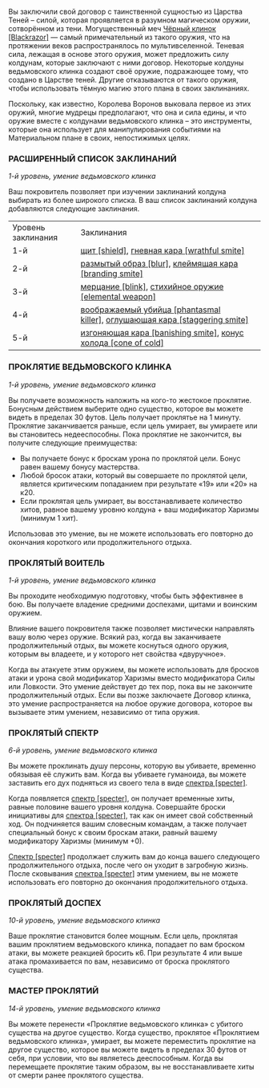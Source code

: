 Вы заключили свой договор с таинственной сущностью из Царства Теней – силой, которая проявляется в разумном магическом оружии, сотворённом из тени. Могущественный меч [Чёрный клинок [Blackrazor]](https://dnd.su/items/2233-blackrazor/) — самый примечательный из такого оружия, что на протяжении веков распространялось по мультивселенной. Теневая сила, лежащая в основе этого оружия, может предложить силу колдунам, которые заключают с ними договор. Некоторые колдуны ведьмовского клинка создают своё оружие, подражающее тому, что создано в Царстве теней. Другие отказываются от такого оружия, чтобы использовать тёмную магию этого плана в своих заклинаниях.

Поскольку, как известно, Королева Воронов выковала первое из этих оружий, многие мудрецы предполагают, что она и сила едины, и что оружие вместе с колдунами ведьмовского клинка – это инструменты, которые она использует для манипулирования событиями на Материальном плане в своих, непостижимых целях.

  

### РАСШИРЕННЫЙ СПИСОК ЗАКЛИНАНИЙ

_1-й уровень, умение ведьмовского клинка_

Ваш покровитель позволяет при изучении заклинаний колдуна выбирать из более широкого списка. В ваш список заклинаний колдуна добавляются следующие заклинания.

|   |   |
|---|---|
|Уровень заклинания|Заклинания|
|1-й|[щит [shield]](https://dnd.su/spells/70-shield/), [гневная кара [wrathful smite]](https://dnd.su/spells/46-wrathful_smite/)|
|2-й|[размытый образ [blur]](https://dnd.su/spells/295-blur/), [клеймящая кара [branding smite]](https://dnd.su/spells/131-branding_smite/)|
|3-й|[мерцание [blink]](https://dnd.su/spells/161-blink/), [стихийное оружие [elemental weapon]](https://dnd.su/spells/339-elemental_weapon/)|
|4-й|[воображаемый убийца [phantasmal killer]](https://dnd.su/spells/32-phantasmal_killer/), [оглушающая кара [staggering smite]](https://dnd.su/spells/200-staggering_smite/)|
|5-й|[изгоняющая кара [banishing smite]](https://dnd.su/spells/117-banishing_smite/), [конус холода [cone of cold]](https://dnd.su/spells/133-cone_of_cold/)|

  

### ПРОКЛЯТИЕ ВЕДЬМОВСКОГО КЛИНКА

_1-й уровень, умение ведьмовского клинка_

Вы получаете возможность наложить на кого-то жестокое проклятие. Бонусным действием выберите одно существо, которое вы можете видеть в пределах 30 футов. Цель получает проклятье на 1 минуту. Проклятие заканчивается раньше, если цель умирает, вы умираете или вы становитесь недееспособны. Пока проклятие не закончится, вы получите следующие преимущества:

- Вы получаете бонус к броскам урона по проклятой цели. Бонус равен вашему бонусу мастерства.
- Любой бросок атаки, который вы совершаете по проклятой цели, является критическим попаданием при результате «19» или «20» на к20.
- Если проклятая цель умирает, вы восстанавливаете количество хитов, равное вашему уровню колдуна + ваш модификатор Харизмы (минимум 1 хит).

Использовав это умение, вы не можете использовать его повторно до окончания короткого или продолжительного отдыха.

  

### ПРОКЛЯТЫЙ ВОИТЕЛЬ

_1-й уровень, умение ведьмовского клинка_

Вы проходите необходимую подготовку, чтобы быть эффективнее в бою. Вы получаете владение средними доспехами, щитами и воинским оружием.

Влияние вашего покровителя также позволяет мистически направлять вашу волю через оружие. Всякий раз, когда вы заканчиваете продолжительный отдых, вы можете коснуться одного оружия, которым вы владеете, и у которого нет свойства «двуручное».

Когда вы атакуете этим оружием, вы можете использовать для бросков атаки и урона свой модификатор Харизмы вместо модификатора Силы или Ловкости. Это умение действует до тех пор, пока вы не закончите продолжительный отдых. Если вы позже заключаете Договор клинка, это умение распространяется на любое оружие договора, которое вы вызываете этим умением, независимо от типа оружия.

  

### ПРОКЛЯТЫЙ СПЕКТР

_6-й уровень, умение ведьмовского клинка_

Вы можете проклинать душу персоны, которую вы убиваете, временно обязывая её служить вам. Когда вы убиваете гуманоида, вы можете заставить его дух подняться из своего тела в виде [спектра [specter]](https://dnd.su/bestiary/294-specter/).

Когда появляется [спектр [specter]](https://dnd.su/bestiary/294-specter/), он получает временные хиты, равные половине вашего уровня колдуна. Совершайте броски инициативы для [спектра [specter]](https://dnd.su/bestiary/294-specter/), так как он имеет свой собственный ход. Он подчиняется вашим словесным командам, а также получает специальный бонус к своим броскам атаки, равный вашему модификатору Харизмы (минимум +0).

[Спектр [specter]](https://dnd.su/bestiary/294-specter/) продолжает служить вам до конца вашего следующего продолжительного отдыха, после чего он уходит в загробную жизнь. После сковывания [спектра [specter]](https://dnd.su/bestiary/294-specter/) этим умением, вы не можете использовать его повторно до окончания продолжительного отдыха.

  

### ПРОКЛЯТЫЙ ДОСПЕХ

_10-й уровень, умение ведьмовского клинка_

Ваше проклятие становится более мощным. Если цель, проклятая вашим проклятием ведьмовского клинка, попадает по вам броском атаки, вы можете реакцией бросить к6. При результате 4 или выше атака промахивается по вам, независимо от броска проклятого существа.

  

### МАСТЕР ПРОКЛЯТИЙ

_14-й уровень, умение ведьмовского клинка_

Вы можете перенести «Проклятие ведьмовского клинка» с убитого существа на другое существо. Когда существо, проклятое «Проклятием ведьмовского клинка», умирает, вы можете переместить проклятие на другое существо, которое вы можете видеть в пределах 30 футов от себя, при условии, что вы являетесь дееспособным. Когда вы перемещаете проклятие таким образом, вы не восстанавливаете хиты от смерти ранее проклятого существа.